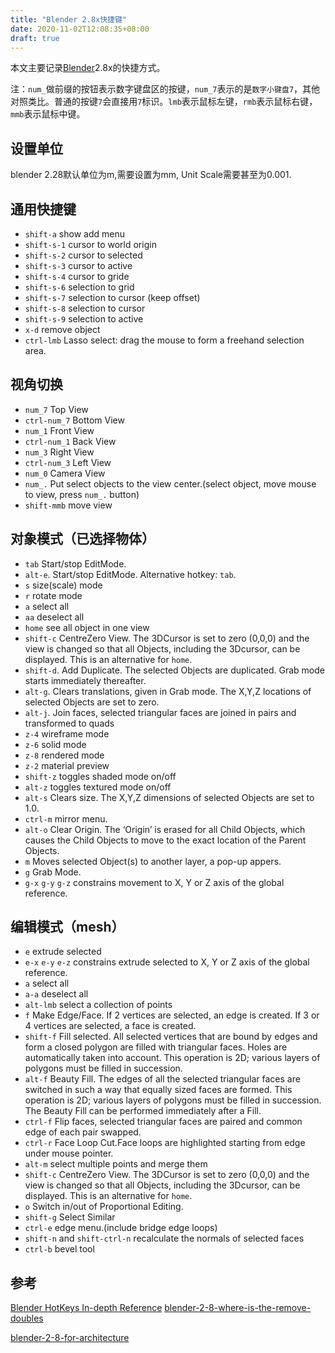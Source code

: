 ```yaml
---
title: "Blender 2.8x快捷键"
date: 2020-11-02T12:08:35+08:00
draft: true
---
```


本文主要记录[Blender](https://www.blender.org/)2.8x的快捷方式。

注：`num_`做前缀的按钮表示数字键盘区的按键，`num_7`表示的是`数字小键盘7`，其他对照类比。普通的按键`7`会直接用`7`标识。`lmb`表示鼠标左键，`rmb`表示鼠标右键，`mmb`表示鼠标中键。

## 设置单位
blender 2.28默认单位为m,需要设置为mm, Unit Scale需要甚至为0.001.

## 通用快捷键
* `shift-a` show add menu
* `shift-s-1` cursor to world origin
* `shift-s-2` cursor to selected
* `shift-s-3` cursor to active
* `shift-s-4` cursor to gride
* `shift-s-6` selection to grid
* `shift-s-7` selection to cursor (keep offset)
* `shift-s-8` selection to cursor
* `shift-s-9` selection to active
* `x-d` remove object
* `ctrl-lmb` Lasso select: drag the mouse to form a freehand selection area.


## 视角切换
* `num_7` Top View
* `ctrl-num_7` Bottom View
* `num_1` Front View
* `ctrl-num_1` Back View
* `num_3` Right View
* `ctrl-num_3` Left View
* `num_0` Camera View
* `num_.` Put select objects to the view center.(select object, move mouse to view, press `num_.` button)
* `shift-mmb` move view


## 对象模式（已选择物体）
* `tab` Start/stop EditMode.
* `alt-e`. Start/stop EditMode. Alternative hotkey: `tab`.
* `s` size(scale) mode
* `r` rotate mode 
* `a` select all
* `aa` deselect all
* `home` see all object in one view
* `shift-c` CentreZero View. The 3DCursor is set to zero (0,0,0) and the view is changed so that all Objects, including the 3Dcursor, can be displayed. This is an alternative for `home`.
* `shift-d`. Add Duplicate. The selected Objects are duplicated. Grab mode starts immediately thereafter.
* `alt-g`. Clears translations, given in Grab mode. The X,Y,Z locations of selected Objects are set to zero.
* `alt-j`. Join faces, selected triangular faces are joined in pairs
and transformed to quads
* `z-4` wireframe mode
* `z-6` solid mode
* `z-8` rendered mode
* `z-2` material preview
* `shift-z` toggles shaded mode on/off
* `alt-z` toggles textured mode on/off
* `alt-s` Clears size. The X,Y,Z dimensions of selected Objects
are set to 1.0.
* `ctrl-m` mirror menu.
* `alt-o` Clear Origin. The ‘Origin’ is erased for all Child
Objects, which causes the Child Objects to move to the exact
location of the Parent Objects.
* `m` Moves selected Object(s) to another layer, a pop-up appers.
* `g` Grab Mode.
* `g-x` `g-y` `g-z` constrains movement to X, Y or Z axis of the global reference.


## 编辑模式（mesh）
* `e` extrude selected
* `e-x` `e-y` `e-z` constrains extrude selected to X, Y or Z axis of the global reference.
* `a` select all
* `a-a` deselect all
* `alt-lmb` select a collection of points
* `f` Make Edge/Face. If 2 vertices are selected, an edge is
created. If 3 or 4 vertices are selected, a face is created.
* `shift-f` Fill selected. All selected vertices that are bound by
edges and form a closed polygon are filled with triangular faces.
Holes are automatically taken into account. This operation is 2D;
various layers of polygons must be filled in succession.
* `alt-f` Beauty Fill. The edges of all the selected triangular faces
are switched in such a way that equally sized faces are formed.
This operation is 2D; various layers of polygons must be filled in
succession. The Beauty Fill can be performed immediately after
a Fill.
* `ctrl-f` Flip faces, selected triangular faces are paired and
common edge of each pair swapped.
* `ctrl-r` Face Loop Cut.Face loops are highlighted starting from edge under mouse pointer.
* `alt-m` select multiple points and merge them
* `shift-c` CentreZero View. The 3DCursor is set to zero (0,0,0) and the view is changed so that all Objects, including the 3Dcursor, can be displayed. This is an alternative for `home`.
* `o` Switch in/out of Proportional Editing.
* `shift-g` Select Similar
* `ctrl-e` edge menu.(include bridge edge loops)
* `shift-n` and `shift-ctrl-n` recalculate the normals of selected faces 
* `ctrl-b` bevel tool


## 参考
[Blender HotKeys In-depth Reference](https://download.blender.org/documentation/BlenderHotkeyReference.pdf)
[blender-2-8-where-is-the-remove-doubles](https://www.blender3darchitect.com/modeling-for-architecture/blender-2-8-where-is-the-remove-doubles/)

[blender-2-8-for-architecture](https://www.blender3darchitect.com/blender-2-8-for-architecture/?source=post)
